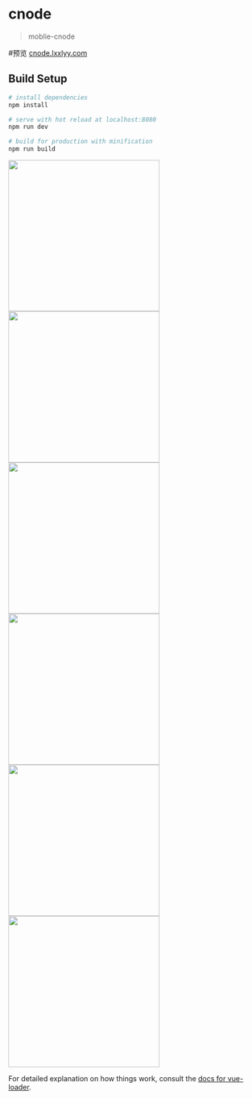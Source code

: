 # cnode

> moblie-cnode

#预览
<a href="http://cnode.lxxlyy.com/">cnode.lxxlyy.com</a>


## Build Setup

``` bash
# install dependencies
npm install

# serve with hot reload at localhost:8080
npm run dev

# build for production with minification
npm run build
```

<img src="./src/assets/images/cnode.png" width="300px">
<img src="./src/assets/images/cnodeCreate.png" width="300px">
<img src="./src/assets/images/cnodeList.png" width="300px">
<img src="./src/assets/images/cnodeTopic.png" width="300px">
<img src="./src/assets/images/cnodeUser.png" width="300px">
<img src="./src/assets/images/cnode.png" width="300px">


For detailed explanation on how things work, consult the [docs for vue-loader](http://vuejs.github.io/vue-loader).
